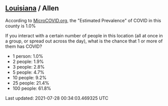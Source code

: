 
## [Louisiana](/united-states/louisiana) / Allen

According to [MicroCOVID.org](http://microcovid.org),
the "Estimated Prevalence" of COVID in this county is 1.0%

If you interact with a certain number of people in this location
(all at once in a group, or spread out across the day), what is the chance that
1 or more of them has COVID?

- 1 person: 1.0%
- 2 people: 1.9%
- 3 people: 2.8%
- 5 people: 4.7%
- 10 people: 9.2%
- 25 people: 21.4%
- 100 people: 61.8%

Last updated: 2021-07-28 00:34:03.469325 UTC
